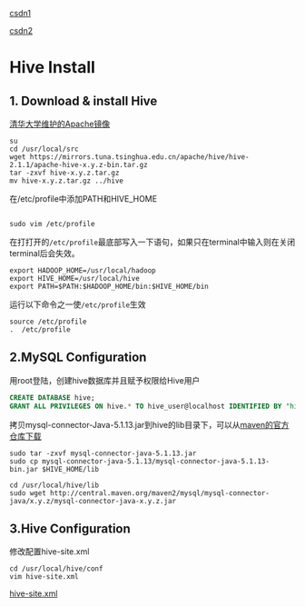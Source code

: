 [csdn1](http://blog.csdn.net/luyee2010/article/details/8466146)

[csdn2](http://blog.csdn.net/wind520/article/details/38638031)

# Hive Install

## 1. Download & install Hive

[清华大学维护的Apache镜像](https://mirrors.tuna.tsinghua.edu.cn/apache/)

```shell
su
cd /usr/local/src
wget https://mirrors.tuna.tsinghua.edu.cn/apache/hive/hive-2.1.1/apache-hive-x.y.z-bin.tar.gz
tar -zxvf hive-x.y.z.tar.gz
mv hive-x.y.z.tar.gz ../hive
```

在/etc/profile中添加PATH和HIVE_HOME

```shell

sudo vim /etc/profile
```

在打打开的`/etc/profile`最底部写入一下语句，如果只在terminal中输入则在关闭terminal后会失效。

```shell
export HADOOP_HOME=/usr/local/hadoop
export HIVE_HOME=/usr/local/hive
export PATH=$PATH:$HADOOP_HOME/bin:$HIVE_HOME/bin
```

运行以下命令之一使`/etc/profile`生效

```shell
source /etc/profile
.  /etc/profile
```

## 2.MySQL Configuration

用root登陆，创建hive数据库并且赋予权限给Hive用户

```sql
CREATE DATABASE hive;
GRANT ALL PRIVILEGES ON hive.* TO hive_user@localhost IDENTIFIED BY "hive_password";
```

拷贝mysql-connector-Java-5.1.13.jar到hive的lib目录下，可以从[maven的官方仓库下载](http://central.maven.org/maven2/mysql/mysql-connector-java)

```shell
sudo tar -zxvf mysql-connector-java-5.1.13.jar
sudo cp mysql-connector-java-5.1.13/mysql-connector-java-5.1.13-bin.jar $HIVE_HOME/lib
```

```shell
cd /usr/local/hive/lib
sudo wget http://central.maven.org/maven2/mysql/mysql-connector-java/x.y.z/mysql-connector-java-x.y.z.jar
```

## 3.Hive Configuration

修改配置hive-site.xml

```shell
cd /usr/local/hive/conf
vim hive-site.xml
```

[hive-site.xml](hive-site.xml)

